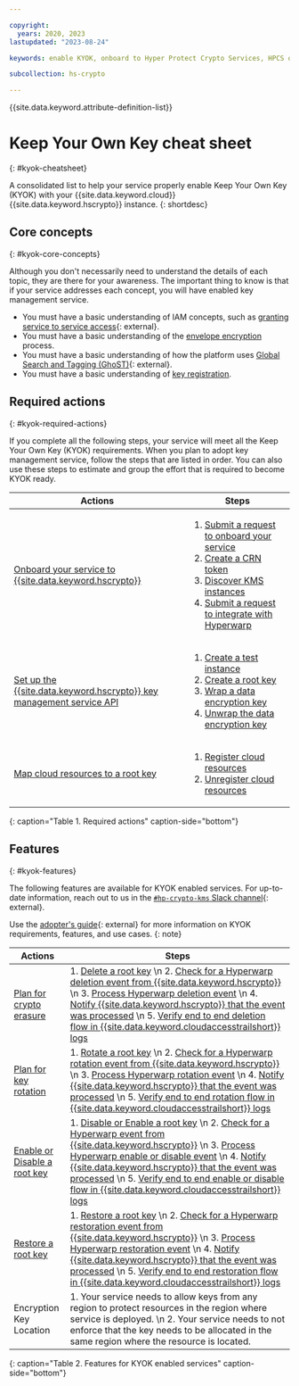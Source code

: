 ```yaml
---

copyright:
  years: 2020, 2023
lastupdated: "2023-08-24"

keywords: enable KYOK, onboard to Hyper Protect Crypto Services, HPCS onboarding, service onboarding, internal registration, key registration, KYOK, kms onboarding

subcollection: hs-crypto

---
```


{{site.data.keyword.attribute-definition-list}}


# Keep Your Own Key cheat sheet
{: #kyok-cheatsheet}

A consolidated list to help your service properly enable Keep Your Own Key (KYOK) with your {{site.data.keyword.cloud}} {{site.data.keyword.hscrypto}} instance.
{: shortdesc}

## Core concepts
{: #kyok-core-concepts}

Although you don't necessarily need to understand the details of each topic, they are there for your awareness. The important thing to know is that if your service addresses each concept, you will have enabled key management service.

- You must have a basic understanding of IAM concepts, such as [granting service to service access](/docs/get-coding?topic=get-coding-servicetoservice){: external}.
- You must have a basic understanding of the [envelope encryption](/docs/hs-crypto?topic=hs-crypto-envelope-encryption) process.
- You must have a basic understanding of how the platform uses [Global Search and Tagging (GhoST)](/docs/get-coding?topic=get-coding-ghost_overview){: external}.
- You must have a basic understanding of [key registration](/docs/hs-crypto?topic=hs-crypto-register-protected-resources).

## Required actions
{: #kyok-required-actions}

If you complete all the following steps, your service will meet all the Keep Your Own Key (KYOK) requirements. When you plan to adopt key management service, follow the steps that are listed in order. You can also use these steps to estimate and group the effort that is required to become KYOK ready.

| Actions | Steps   |
| ---------- | ------- |
| [Onboard your service to {{site.data.keyword.hscrypto}}](/docs/hs-crypto?topic=hs-crypto-onboard-service) | <ol><li>[Submit a request to onboard your service](/docs/hs-crypto?topic=hs-crypto-onboard-service#submit-request)</li><li>[Create a CRN token](/docs/hs-crypto?topic=hs-crypto-onboard-service#submit-request)</li><li>[Discover KMS instances](/docs/hs-crypto?topic=hs-crypto-onboard-service#discover-kms-instances)</li><li>[Submit a request to integrate with Hyperwarp](/docs/hs-crypto?topic=hs-crypto-onboard-service#integrate-hyperwarp)</li></ol> |
| [Set up the {{site.data.keyword.hscrypto}} key management service API](/docs/hs-crypto?topic=hs-crypto-configure-api-test) | <ol><li>[Create a test instance](/docs/hs-crypto?topic=hs-crypto-configure-api-test#provision-instance-test)</li><li>[Create a root key](/docs/hs-crypto?topic=hs-crypto-configure-api-test#create-root-key-test)</li><li>[Wrap a data encryption key](/docs/hs-crypto?topic=hs-crypto-configure-api-test#wrap-key-test)</li><li>[Unwrap the data encryption key](/docs/hs-crypto?topic=hs-crypto-configure-api-test#unwrap-key-test)</li></ol> |
| [Map cloud resources to a root key](/docs/hs-crypto?topic=hs-crypto-register-protected-resources)  | <ol><li>[Register cloud resources](/docs/hs-crypto?topic=hs-crypto-register-protected-resources#create-registration)</li><li>[Unregister cloud resources](/docs/hs-crypto?topic=hs-crypto-register-protected-resources#delete-registration)</li></ol> |
{: caption="Table 1. Required actions" caption-side="bottom"}

## Features
{: #kyok-features}

The following features are available for KYOK enabled services. For up-to-date information, reach out to us in the [`#hp-crypto-kms` Slack channel](https://app.slack.com/client/T02J3DPUE/CFFC7M3B3){: external}.

Use the [adopter's guide](https://github.ibm.com/kms/BYOK_Adopter_services){: external} for more information on KYOK requirements, features, and use cases.
{: note}

| Actions | Steps |
| --- | --- |
| [Plan for crypto erasure](/docs/hs-crypto?topic=hs-crypto-key-erasure) | 1.  [Delete a root key](/docs/hs-crypto?topic=hs-crypto-delete-keys) \n 2.  [Check for a Hyperwarp deletion event from {{site.data.keyword.hscrypto}}](https://github.ibm.com/kms/BYOK_Adopter_services/blob/master/How_to_subscribe_to_hyperwarp.md#event-structure) \n 3.  [Process Hyperwarp deletion event](https://github.ibm.com/kms/Adopter_services/blob/master/src/github.ibm.com/skms/key-protect/event_processor.go) \n 4.  [Notify {{site.data.keyword.hscrypto}} that the event was processed](/apidocs/hs-crypto#eventacknowledge) \n 5.  [Verify end to end deletion flow in {{site.data.keyword.cloudaccesstrailshort}} logs](/docs/observability?topic=observability-pattern1#pattern1_step4) |
| [Plan for key rotation](/docs/hs-crypto?topic=hs-crypto-dek-rewrap) | 1.  [Rotate a root key](/docs/hs-crypto?topic=hs-crypto-rotate-keys) \n 2.  [Check for a Hyperwarp rotation event from {{site.data.keyword.hscrypto}}](https://github.ibm.com/kms/BYOK_Adopter_services/blob/master/How_to_subscribe_to_hyperwarp.md#event-structure) \n 3.  [Process Hyperwarp rotation event](https://github.ibm.com/kms/Adopter_services/blob/master/src/github.ibm.com/skms/key-protect/event_processor.go) \n 4.  [Notify {{site.data.keyword.hscrypto}} that the event was processed](/apidocs/hs-crypto#eventacknowledge) \n 5.  [Verify end to end rotation flow in {{site.data.keyword.cloudaccesstrailshort}} logs](/docs/observability?topic=observability-pattern1#pattern1_step4) |
| [Enable or Disable a root key](/docs/hs-crypto?topic=hs-crypto-disable-keys) | 1.  [Disable or Enable a root key](/apidocs/hs-crypto#actiononkey) \n 2.  [Check for a Hyperwarp event from {{site.data.keyword.hscrypto}}](https://github.ibm.com/kms/BYOK_Adopter_services/blob/master/How_to_subscribe_to_hyperwarp.md#event-structure) \n 3.  [Process Hyperwarp enable or disable event](https://github.ibm.com/kms/Adopter_services/blob/master/src/github.ibm.com/skms/key-protect/event_processor.go) \n 4.  [Notify {{site.data.keyword.hscrypto}} that the event was processed](/apidocs/hs-crypto#eventacknowledge) \n 5.  [Verify end to end enable or disable flow in {{site.data.keyword.cloudaccesstrailshort}} logs](/docs/observability?topic=observability-pattern1#pattern1_step4) |
| [Restore a root key](/docs/hs-crypto?topic=hs-crypto-restore-keys) | 1.  [Restore a root key](/apidocs/hs-crypto#actiononkey) \n 2.  [Check for a Hyperwarp restoration event from {{site.data.keyword.hscrypto}}](https://github.ibm.com/kms/BYOK_Adopter_services/blob/master/How_to_subscribe_to_hyperwarp.md#event-structure) \n 3.  [Process Hyperwarp restoration event](https://github.ibm.com/kms/Adopter_services/blob/master/src/github.ibm.com/skms/key-protect/event_processor.go) \n 4.  [Notify {{site.data.keyword.hscrypto}} that the event was processed](/apidocs/hs-crypto#eventacknowledge) \n 5.  [Verify end to end restoration flow in {{site.data.keyword.cloudaccesstrailshort}} logs](/docs/observability?topic=observability-pattern1#pattern1_step4) |
| Encryption Key Location | 1.  Your service needs to allow keys from any region to protect resources in the region where service is deployed. \n 2.  Your service needs to not enforce that the key needs to be allocated in the same region where the resource is located. |
{: caption="Table 2. Features for KYOK enabled services" caption-side="bottom"}
